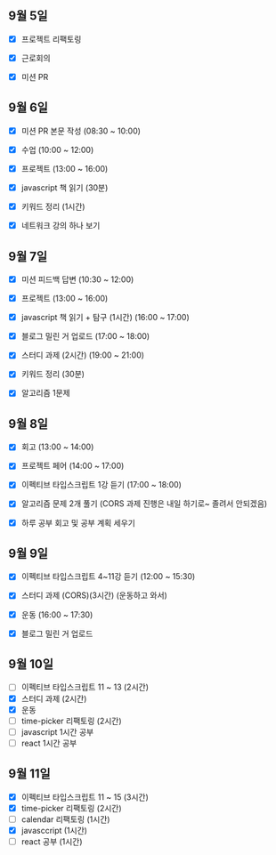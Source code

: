 ## 9월 5일

- [x] 프로젝트 리팩토링
- [x] 근로회의
- [x] 미션 PR


## 9월 6일

- [x] 미션 PR 본문 작성 (08:30 ~ 10:00)
- [x] 수업 (10:00 ~ 12:00)
- [x] 프로젝트 (13:00 ~ 16:00)
- [x] javascript 책 읽기 (30분)
- [x] 키워드 정리 (1시간)
- [x] 네트워크 강의 하나 보기


## 9월 7일

- [x] 미션 피드백 답변 (10:30 ~ 12:00)
- [x] 프로젝트 (13:00 ~ 16:00)
- [x] javascript 책 읽기 + 탐구 (1시간) (16:00 ~ 17:00)
- [x] 블로그 밀린 거 업로드 (17:00 ~ 18:00)
- [x] 스터디 과제 (2시간) (19:00 ~ 21:00)
- [x] 키워드 정리 (30분)
- [x] 알고리즘 1문제


## 9월 8일

- [x] 회고 (13:00 ~ 14:00)
- [x] 프로젝트 페어 (14:00 ~ 17:00)
- [x] 이펙티브 타입스크립트 1강 듣기 (17:00 ~ 18:00)
- [x] 알고리즘 문제 2개 풀기 (CORS 과제 진행은 내일 하기로~ 졸려서 안되겠음)
- [x] 하루 공부 회고 및 공부 계획 세우기


## 9월 9일

- [x] 이펙티브 타입스크립트 4~11강 듣기 (12:00 ~ 15:30)
- [x] 스터디 과제 (CORS)(3시간) (운동하고 와서)
- [x] 운동 (16:00 ~ 17:30)

- [x] 블로그 밀린 거 업로드


## 9월 10일

- [ ] 이펙티브 타입스크립트 11 ~ 13 (2시간)
- [x] 스터디 과제 (2시간)
- [x] 운동
- [ ] time-picker 리팩토링 (2시간)
- [ ] javascript 1시간 공부
- [ ] react 1시간 공부 

## 9월 11일

- [x] 이펙티브 타입스크립트 11 ~ 15 (3시간)
- [x] time-picker 리팩토링 (2시간)
- [ ] calendar 리팩토링 (1시간)
- [x] javasccript (1시간)
- [ ] react 공부 (1시간)
